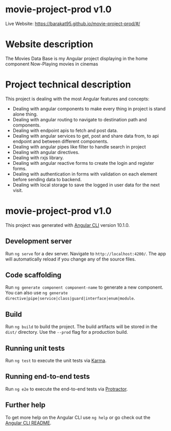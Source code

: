# movie-project-prod v1.0
Live Website: https://barakat95.github.io/movie-project-prod/#/

# Website description

The Movies Data Base is my Angular project displaying in the home component Now-Playing movies in cinemas

# Project technical description

This project is dealing with the most Angular features and concepts:
- Dealing with angular components to make every thing in project is stand alone thing.
- Dealing with angular routing to navigate to destination path and components.
- Dealing with endpoint apis to fetch and post data.
- Dealing with angular services to get, post and share data from, to api endpoint and between different components.
- Dealing with angular pipes like filter to handle search in project
- Dealing with angular directives.
- Dealing with rxjs library.
- Dealing with angular reactive forms to create the login and register forms.
- Dealing with authentication in forms with validation on each element before sending data to backend.
- Dealing with local storage to save the logged in user data for the next visit.

# movie-project-prod v1.0
This project was generated with [Angular CLI](https://github.com/angular/angular-cli) version 10.1.0.

## Development server

Run `ng serve` for a dev server. Navigate to `http://localhost:4200/`. The app will automatically reload if you change any of the source files.

## Code scaffolding

Run `ng generate component component-name` to generate a new component. You can also use `ng generate directive|pipe|service|class|guard|interface|enum|module`.

## Build

Run `ng build` to build the project. The build artifacts will be stored in the `dist/` directory. Use the `--prod` flag for a production build.

## Running unit tests

Run `ng test` to execute the unit tests via [Karma](https://karma-runner.github.io).

## Running end-to-end tests

Run `ng e2e` to execute the end-to-end tests via [Protractor](http://www.protractortest.org/).

## Further help

To get more help on the Angular CLI use `ng help` or go check out the [Angular CLI README](https://github.com/angular/angular-cli/blob/master/README.md).
